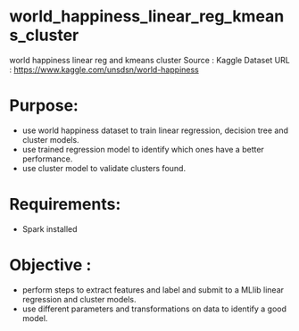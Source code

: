 # world_happiness_linear_reg_kmeans_cluster
world happiness linear reg and kmeans cluster
Source : Kaggle Dataset
URL : https://www.kaggle.com/unsdsn/world-happiness

# Purpose:
- use world happiness dataset to train linear regression, decision tree and cluster models.
- use trained regression model to identify which ones have a better performance.
- use cluster model to validate clusters found.

# Requirements:
- Spark installed

# Objective :
- perform steps to extract features and label and submit to a MLlib linear regression and cluster models.
- use different parameters and transformations on data to identify a good model.
